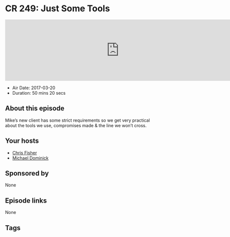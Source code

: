 # CR 249: Just Some Tools

<iframe src="https://player.fireside.fm/v2/MLf2ZzhC+SKh95WIy?theme=dark" width="740" height="200" frameborder="0" scrolling="no"></iframe>

* Air Date: 2017-03-20
* Duration: 50 mins 20 secs

## About this episode

Mike’s new client has some strict requirements so we get very practical about the tools we  use, compromises made & the line we won’t cross.

## Your hosts
* [Chris Fisher](https://coder.show/hosts/chrislas)
* [Michael Dominick](https://coder.show/hosts/michael)

## Sponsored by

None



## Episode links

None



## Tags

